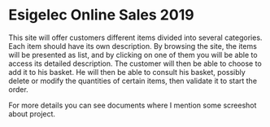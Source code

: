 # Esigelec Online Sales 2019

This site will offer customers different items divided into several categories. Each item should have its own description.
By browsing the site, the items will be presented as list, and by clicking on one of
them you will be able to access its detailed description. The customer will then be
able to choose to add it to his basket. He will then be able to consult his basket,
possibly delete or modify the quantities of certain items, then validate it to start the
order.

For more details you can see documents where I mention some screeshot about project.
